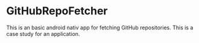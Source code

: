 # GitHubRepoFetcher
This is an basic android nativ app for fetching GitHub repositories. This is a case study for an application.
